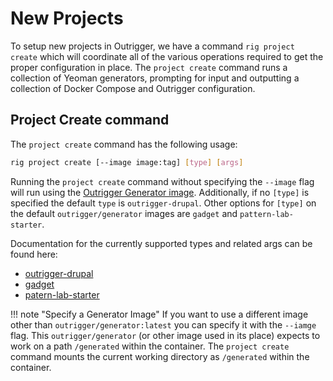 # New Projects

To setup new projects in Outrigger, we have a command `rig project create` which will coordinate all of the various operations 
required to get the proper configuration in place. The `project create` command runs a collection of Yeoman generators, 
prompting for input and outputting a collection of Docker Compose and Outrigger configuration.

## Project Create command

The `project create` command has the following usage:

```bash
rig project create [--image image:tag] [type] [args]
```

Running the `project create` command without specifying the `--image` flag will run using the [Outrigger Generator image](https://hub.docker.com/r/outrigger/generator/).
Additionally, if no `[type]` is specified the default `type` is `outrigger-drupal`.  Other options for `[type]` on the default
`outrigger/generator` images are `gadget` and `pattern-lab-starter`.

Documentation for the currently supported types and related args can be found here:

* [outrigger-drupal](https://github.com/phase2/generator-outrigger-drupal)
* [gadget](https://github.com/phase2/generator-gadget)
* [patern-lab-starter](https://github.com/phase2/generator-pattern-lab-starter)


!!! note "Specify a Generator Image"
    If you want to use a different image other than `outrigger/generator:latest` you can specify it with the `--iamge` flag.
    This `outrigger/generator` (or other image used in its place) expects to work on a path `/generated` within the container. 
    The `project create` command mounts the current working directory as `/generated` within the container.

